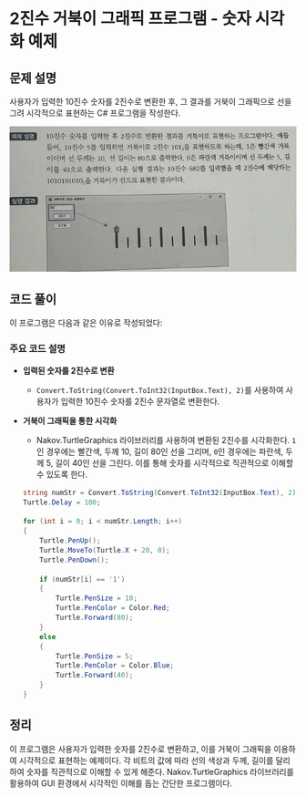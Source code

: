 # 2진수 거북이 그래픽 프로그램 - 숫자 시각화 예제

## 문제 설명

사용자가 입력한 10진수 숫자를 2진수로 변환한 후, 그 결과를 거북이 그래픽으로 선을 그려 시각적으로 표현하는 C# 프로그램을 작성한다.

![alt text](image-3.png)

## 코드 풀이

이 프로그램은 다음과 같은 이유로 작성되었다:

### 주요 코드 설명

- **입력된 숫자를 2진수로 변환**
  - `Convert.ToString(Convert.ToInt32(InputBox.Text), 2)`를 사용하여 사용자가 입력한 10진수 숫자를 2진수 문자열로 변환한다.

- **거북이 그래픽을 통한 시각화**
  - Nakov.TurtleGraphics 라이브러리를 사용하여 변환된 2진수를 시각화한다. `1`인 경우에는 빨간색, 두께 10, 길이 80인 선을 그리며, `0`인 경우에는 파란색, 두께 5, 길이 40인 선을 그린다. 이를 통해 숫자를 시각적으로 직관적으로 이해할 수 있도록 한다.

  ```csharp
  string numStr = Convert.ToString(Convert.ToInt32(InputBox.Text), 2);
  Turtle.Delay = 100;

  for (int i = 0; i < numStr.Length; i++)
  {
      Turtle.PenUp();
      Turtle.MoveTo(Turtle.X + 20, 0); 
      Turtle.PenDown();

      if (numStr[i] == '1')
      {
          Turtle.PenSize = 10;
          Turtle.PenColor = Color.Red;
          Turtle.Forward(80);
      }
      else
      {
          Turtle.PenSize = 5;
          Turtle.PenColor = Color.Blue;
          Turtle.Forward(40);
      }
  }
  ```

## 정리

이 프로그램은 사용자가 입력한 숫자를 2진수로 변환하고, 이를 거북이 그래픽을 이용하여 시각적으로 표현하는 예제이다. 각 비트의 값에 따라 선의 색상과 두께, 길이를 달리하여 숫자를 직관적으로 이해할 수 있게 해준다. Nakov.TurtleGraphics 라이브러리를 활용하여 GUI 환경에서 시각적인 이해를 돕는 간단한 프로그램이다.